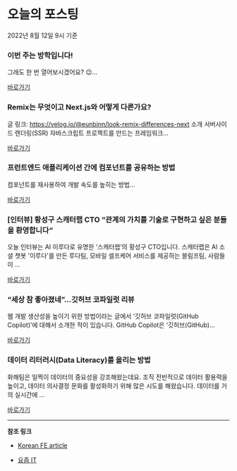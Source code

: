 # 오늘의 포스팅 
2022년 8월 12일 9시 기준 

###  이번 주는 방학입니다! 

 그래도 한 번 열어보시겠어요? 😉... 

 [바로가기](https://kofearticle.substack.com/p/korean-fe-article--b9d) 

###  Remix는 무엇이고 Next.js와 어떻게 다른가요? 

 글 링크: https://velog.io/@eunbinn/look-remix-differences-next 소개 서버사이드 렌더링(SSR) 자바스크립트 프로젝트를 만드는 프레임워크... 

 [바로가기](https://kofearticle.substack.com/p/korean-fe-article-remix-nextjs-) 

###  프런트엔드 애플리케이션 간에 컴포넌트를 공유하는 방법 

 컴포넌트를 재사용하여 개발 속도를 높히는 방법... 

 [바로가기](https://kofearticle.substack.com/p/korean-fe-article--46c) 

### [인터뷰] 황성구 스캐터랩 CTO “관계의 가치를 기술로 구현하고 싶은 분들을 환영합니다“ 

 오늘 인터뷰는 AI 이루다로 유명한 ‘스캐터랩’의 황성구 CTO입니다. 스캐터랩은 AI 소셜 챗봇 '이루다'를 만든 루다팀, 모바일 셀프케어 서비스를 제공하는 블림프팀, 사람들이 ... 

 [바로가기](https://yozm.wishket.com/magazine/detail/1635/) 

### “세상 참 좋아졌네”…깃허브 코파일럿 리뷰 

 웹 개발 생산성을 높이기 위한 방법이라는 글에서 ‘깃허브 코파일럿(GitHub Copilot)’에 대해서 소개한 적이 있습니다. GitHub Copilot은 ‘깃허브(GitHub)... 

 [바로가기](https://yozm.wishket.com/magazine/detail/1634/) 

### 데이터 리터러시(Data Literacy)를 올리는 방법 

 화해팀은 일찍이 데이터의 중요성을 강조해왔는데요. 조직 전반적으로 데이터 활용력을 높이고, 데이터 의사결정 문화를 활성화하기 위해 많은 시도를 해왔습니다. 데이터를 거의 실시간에 ... 

 [바로가기](https://yozm.wishket.com/magazine/detail/1632/) 

---

**참조 링크**

- [Korean FE article](https://kofearticle.substack.com) 

- [요즘 IT](https://yozm.wishket.com/magazine) 

